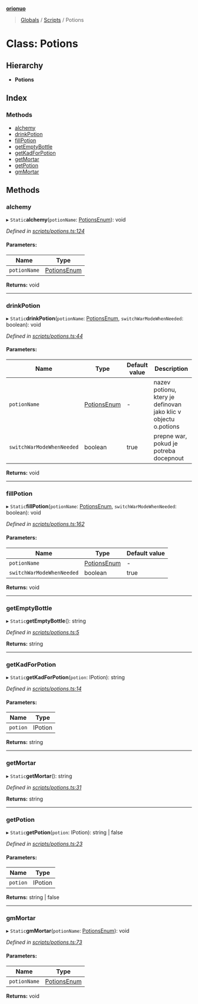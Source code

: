 **[orionuo](../README.md)**

> [Globals](../globals.md) / [Scripts](../modules/scripts.md) / Potions

# Class: Potions

## Hierarchy

* **Potions**

## Index

### Methods

* [alchemy](scripts.potions.md#alchemy)
* [drinkPotion](scripts.potions.md#drinkpotion)
* [fillPotion](scripts.potions.md#fillpotion)
* [getEmptyBottle](scripts.potions.md#getemptybottle)
* [getKadForPotion](scripts.potions.md#getkadforpotion)
* [getMortar](scripts.potions.md#getmortar)
* [getPotion](scripts.potions.md#getpotion)
* [gmMortar](scripts.potions.md#gmmortar)

## Methods

### alchemy

▸ `Static`**alchemy**(`potionName`: [PotionsEnum](../enums/potionsenum.md)): void

*Defined in [scripts/potions.ts:124](https://github.com/msviha/orionuo/blob/7b19bbe/src/scripts/potions.ts#L124)*

#### Parameters:

Name | Type |
------ | ------ |
`potionName` | [PotionsEnum](../enums/potionsenum.md) |

**Returns:** void

___

### drinkPotion

▸ `Static`**drinkPotion**(`potionName`: [PotionsEnum](../enums/potionsenum.md), `switchWarModeWhenNeeded`: boolean): void

*Defined in [scripts/potions.ts:44](https://github.com/msviha/orionuo/blob/7b19bbe/src/scripts/potions.ts#L44)*

#### Parameters:

Name | Type | Default value | Description |
------ | ------ | ------ | ------ |
`potionName` | [PotionsEnum](../enums/potionsenum.md) | - | nazev potionu, ktery je definovan jako klic v objectu o.potions |
`switchWarModeWhenNeeded` | boolean | true | prepne war, pokud je potreba docepnout  |

**Returns:** void

___

### fillPotion

▸ `Static`**fillPotion**(`potionName`: [PotionsEnum](../enums/potionsenum.md), `switchWarModeWhenNeeded`: boolean): void

*Defined in [scripts/potions.ts:162](https://github.com/msviha/orionuo/blob/7b19bbe/src/scripts/potions.ts#L162)*

#### Parameters:

Name | Type | Default value |
------ | ------ | ------ |
`potionName` | [PotionsEnum](../enums/potionsenum.md) | - |
`switchWarModeWhenNeeded` | boolean | true |

**Returns:** void

___

### getEmptyBottle

▸ `Static`**getEmptyBottle**(): string

*Defined in [scripts/potions.ts:5](https://github.com/msviha/orionuo/blob/7b19bbe/src/scripts/potions.ts#L5)*

**Returns:** string

___

### getKadForPotion

▸ `Static`**getKadForPotion**(`potion`: IPotion): string

*Defined in [scripts/potions.ts:14](https://github.com/msviha/orionuo/blob/7b19bbe/src/scripts/potions.ts#L14)*

#### Parameters:

Name | Type |
------ | ------ |
`potion` | IPotion |

**Returns:** string

___

### getMortar

▸ `Static`**getMortar**(): string

*Defined in [scripts/potions.ts:31](https://github.com/msviha/orionuo/blob/7b19bbe/src/scripts/potions.ts#L31)*

**Returns:** string

___

### getPotion

▸ `Static`**getPotion**(`potion`: IPotion): string \| false

*Defined in [scripts/potions.ts:23](https://github.com/msviha/orionuo/blob/7b19bbe/src/scripts/potions.ts#L23)*

#### Parameters:

Name | Type |
------ | ------ |
`potion` | IPotion |

**Returns:** string \| false

___

### gmMortar

▸ `Static`**gmMortar**(`potionName`: [PotionsEnum](../enums/potionsenum.md)): void

*Defined in [scripts/potions.ts:73](https://github.com/msviha/orionuo/blob/7b19bbe/src/scripts/potions.ts#L73)*

#### Parameters:

Name | Type |
------ | ------ |
`potionName` | [PotionsEnum](../enums/potionsenum.md) |

**Returns:** void
